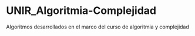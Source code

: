 # UNIR_Algoritmia-Complejidad
Algoritmos desarrollados en el marco del curso de algoritmia y complejidad
